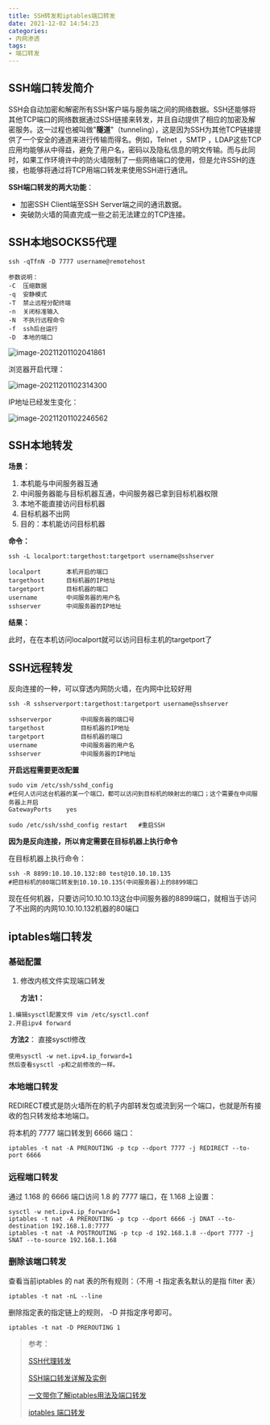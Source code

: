 ```yaml
---
title: SSH转发和iptables端口转发
date: 2021-12-02 14:54:23
categories:
- 内网渗透
tags:
- 端口转发
---
```


## SSH端口转发简介

SSH会自动加密和解密所有SSH客户端与服务端之间的网络数据。SSH还能够将其他TCP端口的网络数据通过SSH链接来转发，并且自动提供了相应的加密及解密服务。这一过程也被叫做"**隧道**"（tunneling），这是因为SSH为其他TCP链接提供了一个安全的通道来进行传输而得名。例如，Telnet ，SMTP ，LDAP这些TCP应用均能够从中得益，避免了用户名，密码以及隐私信息的明文传输。而与此同时，如果工作环境许中的防火墙限制了一些网络端口的使用，但是允许SSH的连接，也能够将通过将TCP用端口转发来使用SSH进行通讯。

**SSH端口转发的两大功能**：

- 加密SSH Client端至SSH Server端之间的通讯数据。
- 突破防火墙的简直完成一些之前无法建立的TCP连接。

## SSH本地SOCKS5代理

```
ssh -qTfnN -D 7777 username@remotehost
```

```
参数说明：
-C  压缩数据
-q  安静模式
-T  禁止远程分配终端
-n  关闭标准输入
-N  不执行远程命令
-f  ssh后台运行
-D  本地的端口
```

![image-20211201102041861](C:\Users\Colin\AppData\Roaming\Typora\typora-user-images\image-20211201102041861.png)

浏览器开启代理：

![image-20211201102314300](C:\Users\Colin\AppData\Roaming\Typora\typora-user-images\image-20211201102314300.png)

IP地址已经发生变化：

![image-20211201102246562](C:\Users\Colin\AppData\Roaming\Typora\typora-user-images\image-20211201102246562.png)

## SSH本地转发

**场景：**

1. 本机能与中间服务器互通
2. 中间服务器能与目标机器互通，中间服务器已拿到目标机器权限
3. 本地不能直接访问目标机器
4. 目标机器不出网
5. 目的：本机能访问目标机器

**命令：**

```
ssh -L localport:targethost:targetport username@sshserver
```

```
localport       本机开启的端口
targethost      目标机器的IP地址
targetport  	目标机器的端口
username		中间服务器的用户名
sshserver       中间服务器的IP地址
```

**结果：**

此时，在在本机访问localport就可以访问目标主机的targetport了

## SSH远程转发

反向连接的一种，可以穿透内网防火墙，在内网中比较好用

```
ssh -R sshserverport:targethost:targetport username@sshserver
```

```
sshserverpor        中间服务器的端口号
targethost          目标机器的IP地址
targetport      	目标机器的端口
username			中间服务器的用户名
sshserver           中间服务器的IP地址
```

**开启远程需要更改配置**

```
sudo vim /etc/ssh/sshd_config	
#任何人访问这台机器的某一个端口，都可以访问到目标机的映射出的端口；这个需要在中间服务器上开启
GatewayPorts    yes
```

```
sudo /etc/ssh/sshd_config restart   #重启SSH
```

**因为是反向连接，所以肯定需要在目标机器上执行命令**

在目标机器上执行命令：

```
ssh -R 8899:10.10.10.132:80 test@10.10.10.135 
#把目标机的80端口转发到10.10.10.135(中间服务器)上的8899端口
```

现在任何机器，只要访问10.10.10.13这台中间服务器的8899端口，就相当于访问了不出网的内网10.10.10.132机器的80端口

## iptables端口转发

### 基础配置

1. 修改内核文件实现端口转发

   **方法1：**

```
1.编辑sysctl配置文件 vim /etc/sysctl.conf
2.开启ipv4 forward
```

​		**方法2**： 直接sysctl修改

```
使用sysctl -w net.ipv4.ip_forward=1
然后查看sysctl -p和之前修改的一样。
```

### 本地端口转发

REDIRECT模式是防火墙所在的机子内部转发包或流到另一个端口，也就是所有接收的包只转发给本地端口。

将本机的 7777 端口转发到 6666 端口：

```
iptables -t nat -A PREROUTING -p tcp --dport 7777 -j REDIRECT --to-port 6666
```

### 远程端口转发

通过 1.168 的 6666 端口访问 1.8 的 7777 端口，在 1.168 上设置：

```
sysctl -w net.ipv4.ip_forward=1
iptables -t nat -A PREROUTING -p tcp --dport 6666 -j DNAT --to-destination 192.168.1.8:7777
iptables -t nat -A POSTROUTING -p tcp -d 192.168.1.8 --dport 7777 -j SNAT --to-source 192.168.1.168
```

### 删除该端口转发

查看当前iptables 的 nat 表的所有规则：（不用 -t 指定表名默认的是指 filter 表）

```
iptables -t nat -nL --line
```

删除指定表的指定链上的规则， -D 并指定序号即可。

```
iptables -t nat -D PREROUTING 1
```



> 参考：
>
> [SSH代理转发](https://mp.weixin.qq.com/s/tri1ruKqc-YztdWC-JmznA)
>
> [SSH端口转发详解及实例](https://www.cnblogs.com/keerya/p/7612715.html)
>
> [一文带你了解iptables用法及端口转发](https://www.freebuf.com/articles/web/289254.html)
>
> [iptables 端口转发](https://blog.csdn.net/zhouguoqionghai/article/details/81947603)
